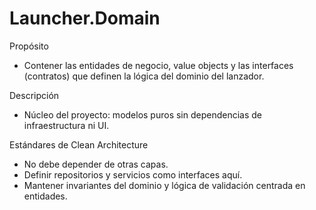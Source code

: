 # Launcher.Domain

Propósito

- Contener las entidades de negocio, value objects y las interfaces (contratos) que definen la lógica del dominio del lanzador.

Descripción

- Núcleo del proyecto: modelos puros sin dependencias de infraestructura ni UI.

Estándares de Clean Architecture

- No debe depender de otras capas.
- Definir repositorios y servicios como interfaces aquí.
- Mantener invariantes del dominio y lógica de validación centrada en entidades.
